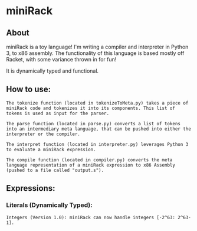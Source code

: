 # miniRack
## About  
miniRack is a toy language! I'm writing a compiler and interpreter in Python 3, to x86 assembly. The functionality of this language is based mostly off Racket, with some variance thrown in for fun!  

It is dynamically typed and functional.  


## How to use:  

    The tokenize function (located in tokenizeToMeta.py) takes a piece of miniRack code and tokenizes it into its components. This list of tokens is used as input for the parser.  
  
    The parse function (located in parse.py) converts a list of tokens into an intermediary meta language, that can be pushed into either the interpreter or the compiler.  
  
    The interpret function (located in interpreter.py) leverages Python 3 to evaluate a miniRack expression.  
  
    The compile function (located in compiler.py) converts the meta language representation of a miniRack expression to x86 Assembly (pushed to a file called "output.s").  
  
  
  
## Expressions: 
  ### Literals (Dynamically Typed):
    Integers (Version 1.0): miniRack can now handle integers [-2^63: 2^63-1]. 
